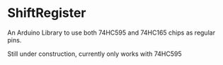 # ShiftRegister
An Arduino Library to use both 74HC595 and 74HC165 chips as regular pins.

Still under construction, currently only works with 74HC595
